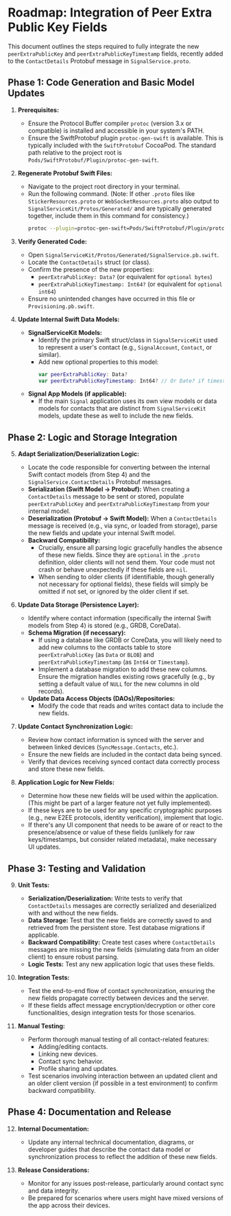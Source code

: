 # Roadmap: Integration of Peer Extra Public Key Fields

This document outlines the steps required to fully integrate the new `peerExtraPublicKey` and `peerExtraPublicKeyTimestamp` fields, recently added to the `ContactDetails` Protobuf message in `SignalService.proto`.

## Phase 1: Code Generation and Basic Model Updates

1.  **Prerequisites:**
    *   Ensure the Protocol Buffer compiler `protoc` (version 3.x or compatible) is installed and accessible in your system's PATH.
    *   Ensure the SwiftProtobuf plugin `protoc-gen-swift` is available. This is typically included with the `SwiftProtobuf` CocoaPod. The standard path relative to the project root is `Pods/SwiftProtobuf/Plugin/protoc-gen-swift`.

2.  **Regenerate Protobuf Swift Files:**
    *   Navigate to the project root directory in your terminal.
    *   Run the following command. (Note: If other `.proto` files like `StickerResources.proto` or `WebSocketResources.proto` also output to `SignalServiceKit/Protos/Generated/` and are typically generated together, include them in this command for consistency.)
        ```bash
        protoc --plugin=protoc-gen-swift=Pods/SwiftProtobuf/Plugin/protoc-gen-swift --swift_out=SignalServiceKit/Protos/Generated/ SignalService.proto Provisioning.proto
        ```

3.  **Verify Generated Code:**
    *   Open `SignalServiceKit/Protos/Generated/SignalService.pb.swift`.
    *   Locate the `ContactDetails` struct (or class).
    *   Confirm the presence of the new properties:
        *   `peerExtraPublicKey: Data?` (or equivalent for `optional bytes`)
        *   `peerExtraPublicKeyTimestamp: Int64?` (or equivalent for `optional int64`)
    *   Ensure no unintended changes have occurred in this file or `Provisioning.pb.swift`.

4.  **Update Internal Swift Data Models:**
    *   **SignalServiceKit Models:**
        *   Identify the primary Swift struct/class in `SignalServiceKit` used to represent a user's contact (e.g., `SignalAccount`, `Contact`, or similar).
        *   Add new optional properties to this model:
            ```swift
            var peerExtraPublicKey: Data?
            var peerExtraPublicKeyTimestamp: Int64? // Or Date? if timestamps are typically handled as Date objects internally
            ```
    *   **Signal App Models (if applicable):**
        *   If the main `Signal` application uses its own view models or data models for contacts that are distinct from `SignalServiceKit` models, update these as well to include the new fields.

## Phase 2: Logic and Storage Integration

5.  **Adapt Serialization/Deserialization Logic:**
    *   Locate the code responsible for converting between the internal Swift contact models (from Step 4) and the `SignalService.ContactDetails` Protobuf messages.
    *   **Serialization (Swift Model -> Protobuf):** When creating a `ContactDetails` message to be sent or stored, populate `peerExtraPublicKey` and `peerExtraPublicKeyTimestamp` from your internal model.
    *   **Deserialization (Protobuf -> Swift Model):** When a `ContactDetails` message is received (e.g., via sync, or loaded from storage), parse the new fields and update your internal Swift model.
    *   **Backward Compatibility:**
        *   Crucially, ensure all parsing logic gracefully handles the absence of these new fields. Since they are `optional` in the `.proto` definition, older clients will not send them. Your code must not crash or behave unexpectedly if these fields are `nil`.
        *   When sending to older clients (if identifiable, though generally not necessary for optional fields), these fields will simply be omitted if not set, or ignored by the older client if set.

6.  **Update Data Storage (Persistence Layer):**
    *   Identify where contact information (specifically the internal Swift models from Step 4) is stored (e.g., GRDB, CoreData).
    *   **Schema Migration (if necessary):**
        *   If using a database like GRDB or CoreData, you will likely need to add new columns to the contacts table to store `peerExtraPublicKey` (as `Data` or `BLOB`) and `peerExtraPublicKeyTimestamp` (as `Int64` or `Timestamp`).
        *   Implement a database migration to add these new columns. Ensure the migration handles existing rows gracefully (e.g., by setting a default value of `NULL` for the new columns in old records).
    *   **Update Data Access Objects (DAOs)/Repositories:**
        *   Modify the code that reads and writes contact data to include the new fields.

7.  **Update Contact Synchronization Logic:**
    *   Review how contact information is synced with the server and between linked devices (`SyncMessage.Contacts`, etc.).
    *   Ensure the new fields are included in the contact data being synced.
    *   Verify that devices receiving synced contact data correctly process and store these new fields.

8.  **Application Logic for New Fields:**
    *   Determine how these new fields will be used within the application. (This might be part of a larger feature not yet fully implemented).
    *   If these keys are to be used for any specific cryptographic purposes (e.g., new E2EE protocols, identity verification), implement that logic.
    *   If there's any UI component that needs to be aware of or react to the presence/absence or value of these fields (unlikely for raw keys/timestamps, but consider related metadata), make necessary UI updates.

## Phase 3: Testing and Validation

9.  **Unit Tests:**
    *   **Serialization/Deserialization:** Write tests to verify that `ContactDetails` messages are correctly serialized and deserialized with and without the new fields.
    *   **Data Storage:** Test that the new fields are correctly saved to and retrieved from the persistent store. Test database migrations if applicable.
    *   **Backward Compatibility:** Create test cases where `ContactDetails` messages are missing the new fields (simulating data from an older client) to ensure robust parsing.
    *   **Logic Tests:** Test any new application logic that uses these fields.

10. **Integration Tests:**
    *   Test the end-to-end flow of contact synchronization, ensuring the new fields propagate correctly between devices and the server.
    *   If these fields affect message encryption/decryption or other core functionalities, design integration tests for those scenarios.

11. **Manual Testing:**
    *   Perform thorough manual testing of all contact-related features:
        *   Adding/editing contacts.
        *   Linking new devices.
        *   Contact sync behavior.
        *   Profile sharing and updates.
    *   Test scenarios involving interaction between an updated client and an older client version (if possible in a test environment) to confirm backward compatibility.

## Phase 4: Documentation and Release

12. **Internal Documentation:**
    *   Update any internal technical documentation, diagrams, or developer guides that describe the contact data model or synchronization process to reflect the addition of these new fields.

13. **Release Considerations:**
    *   Monitor for any issues post-release, particularly around contact sync and data integrity.
    *   Be prepared for scenarios where users might have mixed versions of the app across their devices.

